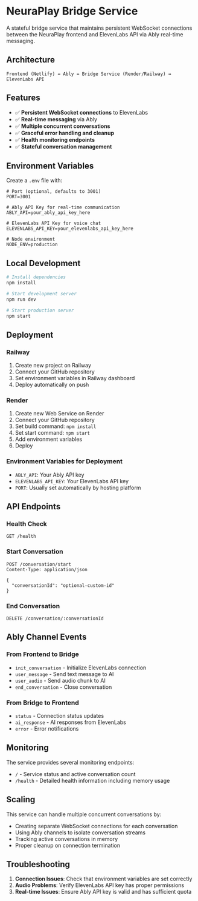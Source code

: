 # NeuraPlay Bridge Service

A stateful bridge service that maintains persistent WebSocket connections between the NeuraPlay frontend and ElevenLabs API via Ably real-time messaging.

## Architecture

```
Frontend (Netlify) ↔ Ably ↔ Bridge Service (Render/Railway) ↔ ElevenLabs API
```

## Features

- ✅ **Persistent WebSocket connections** to ElevenLabs
- ✅ **Real-time messaging** via Ably
- ✅ **Multiple concurrent conversations**
- ✅ **Graceful error handling and cleanup**
- ✅ **Health monitoring endpoints**
- ✅ **Stateful conversation management**

## Environment Variables

Create a `.env` file with:

```env
# Port (optional, defaults to 3001)
PORT=3001

# Ably API Key for real-time communication
ABLY_API=your_ably_api_key_here

# ElevenLabs API Key for voice chat
ELEVENLABS_API_KEY=your_elevenlabs_api_key_here

# Node environment
NODE_ENV=production
```

## Local Development

```bash
# Install dependencies
npm install

# Start development server
npm run dev

# Start production server
npm start
```

## Deployment

### Railway

1. Create new project on Railway
2. Connect your GitHub repository
3. Set environment variables in Railway dashboard
4. Deploy automatically on push

### Render

1. Create new Web Service on Render
2. Connect your GitHub repository  
3. Set build command: `npm install`
4. Set start command: `npm start`
5. Add environment variables
6. Deploy

### Environment Variables for Deployment

- `ABLY_API`: Your Ably API key
- `ELEVENLABS_API_KEY`: Your ElevenLabs API key  
- `PORT`: Usually set automatically by hosting platform

## API Endpoints

### Health Check
```
GET /health
```

### Start Conversation
```
POST /conversation/start
Content-Type: application/json

{
  "conversationId": "optional-custom-id"
}
```

### End Conversation
```
DELETE /conversation/:conversationId
```

## Ably Channel Events

### From Frontend to Bridge
- `init_conversation` - Initialize ElevenLabs connection
- `user_message` - Send text message to AI
- `user_audio` - Send audio chunk to AI
- `end_conversation` - Close conversation

### From Bridge to Frontend  
- `status` - Connection status updates
- `ai_response` - AI responses from ElevenLabs
- `error` - Error notifications

## Monitoring

The service provides several monitoring endpoints:

- `/` - Service status and active conversation count
- `/health` - Detailed health information including memory usage

## Scaling

This service can handle multiple concurrent conversations by:

- Creating separate WebSocket connections for each conversation
- Using Ably channels to isolate conversation streams
- Tracking active conversations in memory
- Proper cleanup on connection termination

## Troubleshooting

1. **Connection Issues**: Check that environment variables are set correctly
2. **Audio Problems**: Verify ElevenLabs API key has proper permissions
3. **Real-time Issues**: Ensure Ably API key is valid and has sufficient quota 